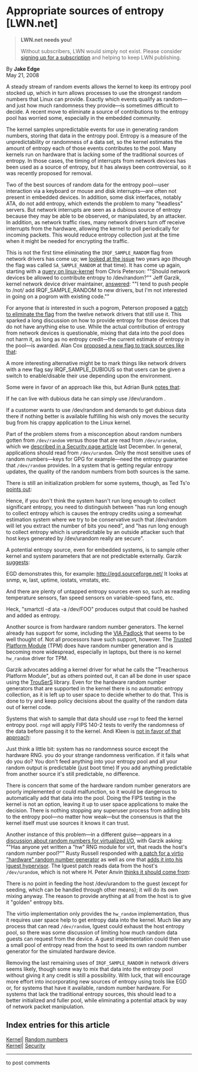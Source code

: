 # Appropriate sources of entropy [LWN.net]

> **LWN.net needs you!**
> 
> Without subscribers, LWN would simply not exist. Please consider [signing up for a subscription](/Promo/nst-nag2/subscribe) and helping to keep LWN publishing. 

By **Jake Edge**  
May 21, 2008 

A steady stream of random events allows the kernel to keep its entropy pool stocked up, which in turn allows processes to use the strongest random numbers that Linux can provide. Exactly which events qualify as random—and just how much randomness they provide—is sometimes difficult to decide. A recent move to eliminate a source of contributions to the entropy pool has worried some, especially in the embedded community. 

The kernel samples unpredictable events for use in generating random numbers, storing that data in the entropy pool. Entropy is a measure of the unpredictability or randomness of a data set, so the kernel estimates the amount of entropy each of those events contributes to the pool. Many kernels run on hardware that is lacking some of the traditional sources of entropy. In those cases, the timing of interrupts from network devices has been used as a source of entropy, but it has always been controversial, so it was recently proposed for removal. 

Two of the best sources of random data for the entropy pool—user interaction via a keyboard or mouse and disk interrupts—are often not present in embedded devices. In addition, some disk interfaces, notably ATA, do not add entropy, which extends the problem to many "headless" servers. But network interrupts are seen as a dubious source of entropy because they may be able to be observed, or manipulated, by an attacker. In addition, as network traffic rises, many network drivers turn off receive interrupts from the hardware, allowing the kernel to poll periodically for incoming packets. This would reduce entropy collection just at the time when it might be needed for encrypting the traffic. 

This is not the first time eliminating the `IRQF_SAMPLE_RANDOM` flag from network drivers has come up; we [looked at the issue](http://lwn.net/Articles/182874/) two years ago (though the flag was called `SA_SAMPLE_RANDOM` at that time). It has come up again, starting with a [query on linux-kernel](/Articles/283197/) from Chris Peterson: ""Should network devices be allowed to contribute entropy to /dev/random?"" Jeff Garzik, kernel network device driver maintainer, [answered](/Articles/283303/): ""I tend to push people to /not/ add IRQF_SAMPLE_RANDOM to new drivers, but I'm not interested in going on a pogrom with existing code."" 

For anyone that _is_ interested in such a pogrom, Peterson proposed a [patch to eliminate the flag](http://lwn.net/Articles/282947/) from the twelve network drivers that still use it. This sparked a long discussion on how to provide entropy for those devices that do not have anything else to use. While the actual contribution of entropy from network devices is questionable, mixing that data into the pool does not harm it, as long as no entropy credit—the current estimate of entropy in the pool—is awarded. Alan Cox [proposed a new flag to track sources like that](/Articles/283204/): 

A more interesting alternative might be to mark things like network drivers with a new flag say IRQF_SAMPLE_DUBIOUS so that users can be given a switch to enable/disable their use depending upon the environment. 

Some were in favor of an approach like this, but Adrian Bunk [notes that](/Articles/283206/): 

If he can live with dubious data he can simply use /dev/urandom . 

If a customer wants to use /dev/random and demands to get dubious data there if nothing better is available fulfilling his wish only moves the security bug from his crappy application to the Linux kernel. 

Part of the problem stems from a misconception about random numbers gotten from `/dev/random` versus those that are read from `/dev/urandom`, which we [described in a Security page article](http://lwn.net/Articles/261804/) last December. In general, applications should read from `/dev/urandom`. Only the most sensitive uses of random numbers—keys for GPG for example—need the entropy guarantee that `/dev/random` provides. In a system that is getting regular entropy updates, the quality of the random numbers from both sources is the same. 

There is still an initialization problem for some systems, though, as Ted Ts'o [points out](/Articles/283205/): 

Hence, if you don't think the system hasn't run long enough to collect significant entropy, you need to distinguish between "has run long enough to collect entropy which is causes the entropy credits using a somewhat estimation system where we try to be conservative such that /dev/random will let you extract the number of bits you need", and "has run long enough to collect entropy which is unpredictable by an outside attacker such that host keys generated by /dev/urandom really are secure". 

A potential entropy source, even for embedded systems, is to sample other kernel and system parameters that are not predictable externally. Garzik [suggests](/Articles/283209/): 

EGD demonstrates this, for example: <http://egd.sourceforge.net/> It looks at snmp, w, last, uptime, iostats, vmstats, etc. 

And there are plenty of untapped entropy sources even so, such as reading temperature sensors, fan speed sensors on variable-speed fans, etc. 

Heck, "smartctl -d ata -a /dev/FOO" produces output that could be hashed and added as entropy. 

Another source is from hardware random number generators. The kernel already has support for some, including the [VIA Padlock](http://www.via.com.tw/en/initiatives/padlock/hardware.jsp) that seems to be well thought of. Not all processors have such support, however. The [Trusted Platform Module](http://en.wikipedia.org/wiki/Trusted_Platform_Module) (TPM) does have random number generation and is becoming more widespread, especially in laptops, but there is no kernel `hw_random` driver for TPM. 

Garzik advocates adding a kernel driver for what he calls the "Treacherous Platform Module", but as others pointed out, it can all be done in user space using the [TrouSerS](http://trousers.sourceforge.net/) library. Even for the hardware random number generators that are supported in the kernel there is no automatic entropy collection, as it is left up to user space to decide whether to do that. This is done to try and keep policy decisions about the quality of the random data out of kernel code. 

Systems that wish to sample that data should use `rngd` to feed the kernel entropy pool. `rngd` will apply FIPS 140-2 tests to verify the randomness of the data before passing it to the kernel. Andi Kleen is [not in favor of that approach](/Articles/283212/): 

Just think a little bit: system has no randomness source except the hardware RNG. you do your strange randomness verification. if it fails what do you do? You don't feed anything into your entropy pool and all your random output is predictable (just boot time) If you add anything predictable from another source it's still predictable, no difference. 

There is concern that some of the hardware random number generators are poorly implemented or could malfunction, so it would be dangerous to automatically add that data into the pool. Doing the FIPS testing in the kernel is not an option, leaving it up to user space applications to make the decision. There is nothing stopping any superuser process from adding bits to the entropy pool—no matter how weak—but the consensus is that the kernel itself must use sources it knows it can trust. 

Another instance of this problem—in a different guise—appears in a [discussion about random numbers for virtualized I/O](/Articles/283215/), with Garzik asking: ""Has anyone yet written a "hw" RNG module for virt, that reads the host's random number pool?"" Rusty Russell responded with [a patch for a virtio "hardware" random number generator](http://lwn.net/Articles/282721/) as well as one that [adds it into his lguest hypervisor](/Articles/283217/). The lguest patch reads data from the host's `/dev/urandom`, which is not where H. Peter Anvin [thinks it should come from](/Articles/283216/): 

There is no point in feeding the host /dev/urandom to the guest (except for seeding, which can be handled through other means); it will do its own mixing anyway. The reason to provide anything at all from the host is to give it "golden" entropy bits. 

The virtio implementation only provides the `hw_random` implementation, thus it requires user space help to get entropy data into the kernel. Much like any process that can read `/dev/random`, lguest could exhaust the host entropy pool, so there was some discussion of limiting how much random data guests can request from the device. A guest implementation could then use a small pool of entropy read from the host to seed its own random number generator for the simulated hardware device. 

Removing the last remaining uses of `IRQF_SAMPLE_RANDOM` in network drivers seems likely, though some way to mix that data into the entropy pool without giving it any credit is still a possibility. With luck, that will encourage more effort into incorporating new sources of entropy using tools like EGD or, for systems that have it available, random number hardware. For systems that lack the traditional entropy sources, this should lead to a better initialized and fuller pool, while eliminating a potential attack by way of network packet manipulation. 

  
Index entries for this article  
---  
[Kernel](/Kernel/Index)| [Random numbers](/Kernel/Index#Random_numbers)  
[Kernel](/Kernel/Index)| [Security](/Kernel/Index#Security)  
  


* * *

to post comments 
